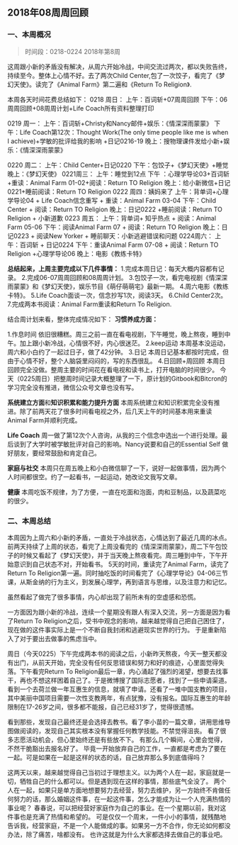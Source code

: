 ## 2018年08周周回顾

### 一、本周概况

>时间段：0218-0224 2018年第8周  

这周跟小新的矛盾没有解决，从周六开始冷战，中间交流过两次，都以失败告终，持续至今。整体上心情不好。去了两次Child Center,包了一次饺子，看完了《梦幻天使》。读完了《Animal Farm》第二遍和《Return To Religion》.

本周各天时间花费总结如下：
0218 周日：
    上午：百词斩+07周周回顾
    下午：06周周回顾+08周周计划+Life Coach所有资料整理打印

0219 周一：
    上午：百词斩+Christy和Nancy邮件+娱乐：《情深深雨蒙蒙》
    下午：Life Coach第12次：Thought Work(The only time people like me is when I achieve)+学敏的批评给我的影响 +日记0216-19
    晚上：搜物理课件发给小新+娱乐：《情深深雨蒙蒙》

0220 周二：
    上午：Child Center+日记0220
    下午：包饺子+《梦幻天使》+睡觉
    晚上：《梦幻天使》
0221周三：
    上午：睡觉到12点
    下午 ：心理学导论03+百词斩+重读：Animal Farm 01-02+阅读：Return TO Religion
    晚上：给小新微信+日记0221+睡前阅读：Return TO Religion
0222 周四：姨妈来了
    上午：背单词+心理学导论04 + Life Coach信念重写 + 重读：Animal Farm 03-04
    下午：Child Center + 阅读：Return TO Religion
    晚上：日记0222 +睡前阅读：Return TO Religion + 小新道歉
0223 周五：
    上午：背单词+ 知乎热点 + 阅读：Animal Farm 05-06
    下午：阅读Animal Farm 07 + 阅读：Return TO Religion
    晚上：日记0223 + 阅读New Yorker + 睡前聊天：小新逃避错误和问题
0224周六：
    上午：百词斩 + 日记0224
    下午：重读Animal Farm 07-08 + 阅读：Return TO Religion +心理学导论06
     晚上：电影《教练卡特》

**总结起来，上周主要完成以下几件事情：**
1.完成本周日记：每天大概内容都有记录。
2.完成06-07周周回顾和08周周计划。
3.包饺子一次，看完电视剧《情深深雨蒙蒙》和《梦幻天使》，娱乐节目《萌仔萌萌宅》最新一期。
4.周六电影《教练卡特》。
5.Life Coach面谈一次，信念抄写1次，阅读3天。
6.Child Center2次。
7.完成两本书阅读：Animal Farm重读和Return To Religion.

结合周计划来看，整体完成情况如下：
**习惯养成方面：**
>
 1.作息时间
依旧很糟糕。周三之前一直在看电视剧，下午睡觉，晚上熬夜，睡到中午。加上跟小新冷战，心情很不好，内心很迷茫。
2.keep运动
本周基本没运动，周六和小白约了一起过日子，做了42分钟。
3.日记
本周日记基本都按时完成，但由于心情不好，整个人脑袋里闷闷的，写的东西很乱。
4.日回顾+周回顾
本周日回顾完全没做。整周主要的时间花在看电视和读书上，打开电脑的时间很少。
今天（0225周日）把整周时间记录大概整理了一下，原计划的Gitbook和Bitcron的学习完全没有推进，微信公众号文章也没有写。

**系统建立方面**和**知识积累和能力提升方面**
本周系统建立和知识积累完全没有推进。除了前两天花了很多时间看电视之外，后几天上午的时间基本用来重读Animal Farm并顺利完成。

**Life Coach**
周一做了第12次个人咨询，从我的三个信念中选出一个进行处理。最后谈到了大学时被学敏批评对自己的影响。Nancy说要和自己的Essential Self 做好朋友，要经常鼓励和肯定自己。

**家庭与社交**
本周只在周五晚上和小白微信聊了一下，说好一起做事情，因为两个人时间都很空。约了一起看书，一起运动，她改论文我写文章。

**健康**
本周吃饭不规律，为了方便，一直在吃面和泡面，肉和豆制品，以及蔬菜吃的很少。

### 二、本周总结

本周因为上周六和小新的矛盾，一直处于冷战状态，心情达到了最近几周的冰点。
前两天持续了上周的状态，看完了上周没看完的《情深深雨蒙蒙》，周二下午包饺子的时候又看起了《梦幻天使》，并于当天晚上熬夜看完。周三睡到中午，下午开始意识到自己状态不对，开始看书。
5天的时间，重读完了Animal Farm，读完了Return To Religion第一遍。同时抽吃饭的时间看完了《心理学导论》04-06三节课，从斯金纳的行为主义，到发展心理学，再到语言与思维，以及注意力和记忆。

虽然看起了做完了很多事情，内心却出现了前所未有的空虚感和恐慌。

一方面因为跟小新的冷战，连续一个星期没有跟人有深入交流，另一方面是因为看了Return To Religion之后，受书中观念的影响，越来越觉得自己把自己困住了，现在做的这件事实际上是一个不断自我封闭和逃避现实世界的行为。
于是重新陷入了对于要出去做事的焦虑当中。

周日（今天0225）下午完成两本书的阅读之后，小新昨天熬夜，今天一整天都没有出门，从前天开始，完全没有任何反思错误和努力和好的痕迹，心里面觉得失落。下午看完Return To Religion最后一章，内心涌起了强烈的渴望，想要去找事干，再也不想这样困着自己了。于是微博搜了国际志愿者，找到了一些申请渠道。看到一个去荷兰做一年互惠生的信息，就填了申请。还看了一堆中国支教的项目，其中美丽中国项目需要一次性支教两年，有点犹豫，没有报名。国际互惠生的年龄限制在17-26岁之间，很多都不能报，自己已经31岁了，觉得很遗憾。

看到那些，发现自己最终还是会选择去教书。看了李小苗的一篇文章，讲用思维导图做阅读的，发现自己其实根本没有掌握任何教学技能。不禁觉得沮丧。
看了很多志愿活动机会，但心里始终还是有些放不下。
有那么几个瞬间，心里会觉得，不然干脆豁出去报名好了。 毕竟一开始放弃自己的工作，一直都是考虑为了要在一起。可是如果在一起是这样的状态的话，自己放弃那么多到底值得吗？

这两天以来，越来越觉得自己当初过于理想主义。以为两个人在一起，家庭就是一切，牺牲自己的什么都可以。但是遇到现在这样的事情，那些底气全没了。
两个人在一起，如果只是单方面地想要努力去经营，努力去维护，另一方始终不肯做任何努力的话，那么婚姻这件事，在一起这件事，怎么才能成为让一个人充满热情的事业呢？
春春说，可以把经营好家庭作为自己的事业。在一个星期以前，我对这件事也是充满了热情和希望的。
可是仅仅一个周末，一件小小的事情，就残酷地告诉我，经营家庭，不是一个人能做成的事。如果另一方不合作，你无论如何都没办法，除了痛苦，啥都没有。
也许这就是为什么大家都选择去做自己的事业吧。
